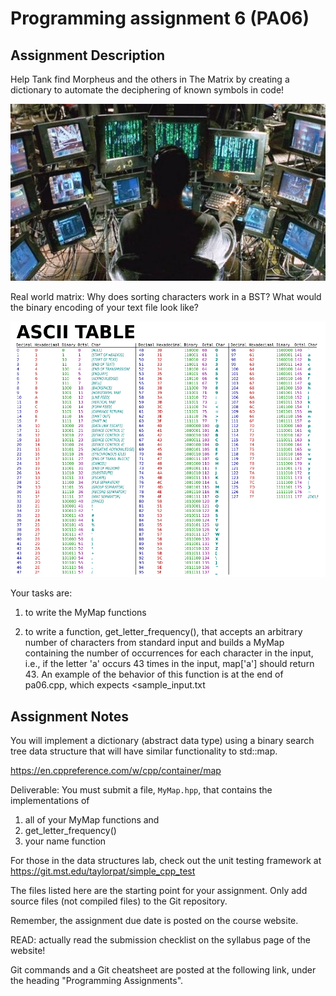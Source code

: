 Programming assignment 6 (PA06)
==============================

## Assignment Description
Help Tank find Morpheus and the others in The Matrix by creating a dictionary to automate the deciphering of known symbols in code! 

![matrix](tank_matrix.jpg)

Real world matrix: Why does sorting characters work in a BST? What would the binary encoding of your text file look like? 

![thecode](ascii.png)

Your tasks are:

1. to write the MyMap functions

2. to write a function, get_letter_frequency(), that accepts an 
arbitrary number of characters from standard input and builds a MyMap containing the
number of occurrences for each character in the input, i.e., if the letter 'a' occurs
43 times in the input, map['a'] should return 43.
An example of the behavior of this function is at the end of pa06.cpp, which expects \<sample_input.txt

## Assignment Notes
You will implement a dictionary (abstract data type) using a binary search tree
data structure that will have similar functionality to std::map.

https://en.cppreference.com/w/cpp/container/map

Deliverable: You must submit a file, `MyMap.hpp`, that contains the implementations of 
1. all of your MyMap functions and
2. get_letter_frequency()
3. your name function

For those in the data structures lab, check out the unit testing framework at 
https://git.mst.edu/taylorpat/simple_cpp_test

The files listed here are the starting point for your assignment. 
Only add source files (not compiled files) to the Git repository.

Remember, the assignment due date is posted on the course website.

READ: actually read the submission checklist on the syllabus page of the website!

Git commands and a Git cheatsheet are posted at the following link, under the heading "Programming Assignments".

